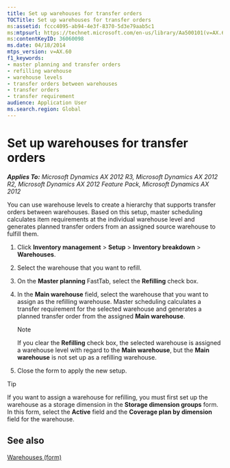 ```yaml
---
title: Set up warehouses for transfer orders
TOCTitle: Set up warehouses for transfer orders
ms:assetid: fccc4095-ab94-4e3f-8370-5d3e79aab5c1
ms:mtpsurl: https://technet.microsoft.com/en-us/library/Aa500101(v=AX.60)
ms:contentKeyID: 36060098
ms.date: 04/18/2014
mtps_version: v=AX.60
f1_keywords:
- master planning and transfer orders
- refilling warehouse
- warehouse levels
- transfer orders between warehouses
- transfer orders
- transfer requirement
audience: Application User
ms.search.region: Global
---
```


# Set up warehouses for transfer orders 


_**Applies To:** Microsoft Dynamics AX 2012 R3, Microsoft Dynamics AX 2012 R2, Microsoft Dynamics AX 2012 Feature Pack, Microsoft Dynamics AX 2012_

You can use warehouse levels to create a hierarchy that supports transfer orders between warehouses. Based on this setup, master scheduling calculates item requirements at the individual warehouse level and generates planned transfer orders from an assigned source warehouse to fulfill them.

1.  Click **Inventory management** \> **Setup** \> **Inventory breakdown** \> **Warehouses**.

2.  Select the warehouse that you want to refill.

3.  On the **Master planning** FastTab, select the **Refilling** check box.

4.  In the **Main warehouse** field, select the warehouse that you want to assign as the refilling warehouse. Master scheduling calculates a transfer requirement for the selected warehouse and generates a planned transfer order from the assigned **Main warehouse**.
    

    > [!NOTE]
    > <P>If you clear the <STRONG>Refilling</STRONG> check box, the selected warehouse is assigned a warehouse level with regard to the <STRONG>Main warehouse</STRONG>, but the <STRONG>Main warehouse</STRONG> is not set up as a refilling warehouse.</P>



5.  Close the form to apply the new setup.


> [!TIP]
> <P>If you want to assign a warehouse for refilling, you must first set up the warehouse as a storage dimension in the <STRONG>Storage dimension groups</STRONG> form. In this form, select the <STRONG>Active</STRONG> field and the <STRONG>Coverage plan by dimension</STRONG> field for the warehouse.</P>



## See also

[Warehouses (form)](https://technet.microsoft.com/en-us/library/aa620570\(v=ax.60\))

  


